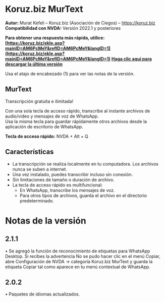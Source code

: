 ﻿
# Koruz.biz MurText

**Autor:** Murat Kefeli – Koruz.biz (Asociación de Ciegos) – https://koruz.biz  
**Compatibilidad con NVDA:** Versión 2022.1 y posteriores  

**Para obtener una respuesta más rápida, utilice: [https://koruz.biz/ekle.asp?mainID=AM6PcMeY&refID=AM6PcMeY&langID=1](https://koruz.biz/ekle.asp?mainID=AM6PcMeY&refID=AM6PcMeY&langID=1)**
**[Haga clic aquí para descargar la última versión](https://murtext.org?page=nvda)**

Usa el atajo de encabezado (1) para ver las notas de la versión.

## MurText
Transcripción gratuita e ilimitada!

Con una sola tecla de acceso rápido, transcribe al instante archivos de audio/video y mensajes de voz de WhatsApp.  
Usa la misma tecla para guardar rápidamente otros archivos desde la aplicación de escritorio de WhatsApp.

**Tecla de acceso rápido:** NVDA + Alt + Q

## Características
- La transcripción se realiza localmente en tu computadora. Los archivos nunca se suben a internet.
- Una vez instalado, puedes transcribir incluso sin conexión.
- Sin limitaciones de tamaño o duración de archivo.
- La tecla de acceso rápido es multifuncional:
	- En WhatsApp, transcribe los mensajes de voz.
	- Para otros tipos de archivos, guarda el archivo en el directorio predeterminado.

# Notas de la versión
## 2.1.1
• Se agregó la función de reconocimiento de etiquetas para WhatsApp Desktop. Si recibes la advertencia No se pudo hacer clic en el menú Copiar, abre Configuración de NVDA → categoría Koruz.biz MurText y guarda la etiqueta Copiar tal como aparece en tu menú contextual de WhatsApp.

## 2.0.2
• Paquetes de idiomas actualizados.